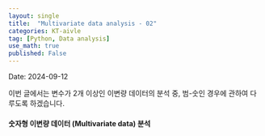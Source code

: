 ```yaml
---
layout: single
title:  "Multivariate data analysis - 02"
categories: KT-aivle
tag: [Python, Data analysis]
use_math: true
published: False
---
```


Date: 2024-09-12

이번 글에서는 변수가 2개 이상인 이변량 데이터의 분석 중, 범-숫인 경우에 관하여 다루도록 하겠습니다.  

#### 숫자형 이변량 데이터 (Multivariate data) 분석